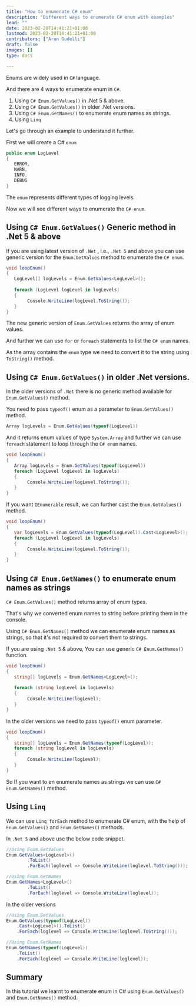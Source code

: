```yaml
---
title: "How to enumerate C# enum"
description: "Different ways to enumerate C# enum with examples"
lead: ""
date: 2023-02-20T14:41:21+01:00
lastmod: 2023-02-20T14:41:21+01:00
contributors: ["Arun Gudelli"]
draft: false
images: []
type: docs

---
```


Enums are widely used in `C#` language. 

And there are 4 ways to enumerate enum in `C#`. 

1. Using `C# Enum.GetValues()` in .Net 5 & above.
2. Using `C# Enum.GetValues()` in older .Net versions.
3. Using `C# Enum.GetNames()` to enumerate enum names as strings.
4. Using `Linq`

Let's go through an example to understand it further. 

First we will create a C# `enum`

```csharp
public enum LogLevel
{
   ERROR, 
   WARN, 
   INFO, 
   DEBUG
}
```

The `enum` represents different types of logging levels.

Now we will see different ways to enumerate the `C# enum`.

## Using `C# Enum.GetValues()` Generic method in .Net 5 & above

If you are using latest version of `.Net` , i.e., `.Net 5` and above you can use generic version for the `Enum.GetValues` method to enumerate the `C# enum`.

```csharp
void loopEnum()
{
   LogLevel[] logLevels = Enum.GetValues<LogLevel>();
   
   foreach (LogLevel logLevel in logLevels)
   {
        Console.WriteLine(logLevel.ToString());
   }
}
```

The new generic version of `Enum.GetValues` returns the array of enum values. 

And further we can use `for` or `foreach` statements to list the `C# enum` names. 

As the array contains the `enum` type we need to convert it to the string using `ToString()` method.

## Using `C# Enum.GetValues()` in older .Net versions.

In the older versions of `.Net` there is no generic method available for `Enum.GetValues()` method. 

You need to pass `typeof()` enum as a parameter to `Enum.GetValues()` method. 

```csharp
Array logLevels = Enum.GetValues(typeof(LogLevel))
```
And it returns enum values of type `System.Array` and further we can use `foreach` statement to loop through the `C# enum` names.

```csharp
void loopEnum()
{
   Array logLevels = Enum.GetValues(typeof(LogLevel))
   foreach (LogLevel logLevel in logLevels)
   {
        Console.WriteLine(logLevel.ToString());
   }
}
```

If you want `IEnumerable` result, we can further cast the `Enum.GetValues()` method.

```csharp
void loopEnum()
{
   var logLevels = Enum.GetValues(typeof(LogLevel)).Cast<LogLevel>();
   foreach (LogLevel logLevel in logLevels)
   {
        Console.WriteLine(logLevel.ToString());
   }
}
```

## Using `C# Enum.GetNames()` to enumerate enum names as strings 

`C# Enum.GetValues()` method returns array of enum types. 

That's why we converted enum names to string before printing them in the console.

Using `C# Enum.GetNames()` method we can enumerate enum names as strings, so that it's not required to convert them to strings.

If you are using `.Net 5` & above, You can use generic `C# Enum.GetNames()` function.

```csharp
void loopEnum()
{
   string[] logLevels = Enum.GetNames<LogLevel>();
   
   foreach (string logLevel in logLevels)
   {
        Console.WriteLine(logLevel);
   }
}
```

In the older versions we need to pass `typeof()` enum parameter.

```csharp
void loopEnum()
{
   string[] logLevels = Enum.GetNames(typeof(LogLevel));
   foreach (string logLevel in logLevels)
   {
        Console.WriteLine(logLevel);
   }
}
```

So If you want to en enumerate names as strings we can use `C# Enum.GetNames()` method.

## Using `Linq`

We can use `Linq forEach` method to enumerate C# enum, with the help of `Enum.GetValues()` and `Enum.GetNames()` methods.

In `.Net 5` and above use the below code snippet.

```csharp
//Using Enum.GetValues
Enum.GetValues<LogLevel>()
        .ToList()
        .ForEach(loglevel => Console.WriteLine(loglevel.ToString()));

//Using Enum.GetNames
Enum.GetNames<LogLevel>()
        .ToList()
        .ForEach(loglevel => Console.WriteLine(loglevel));        
```

In the older versions

```csharp
//Using Enum.GetValues
Enum.GetValues(typeof(LogLevel))
    .Cast<LogLevel>().ToList()
    .ForEach(loglevel => Console.WriteLine(loglevel.ToString()));

//Using Enum.GetNames
Enum.GetNames(typeof(LogLevel))
    .ToList()
    .ForEach(loglevel => Console.WriteLine(loglevel));    
```

## Summary

In this tutorial we learnt to enumerate enum in C# using `Enum.GetValues()` and `Enum.GetNames()` method.










